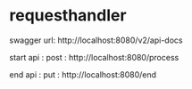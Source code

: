 # requesthandler

swagger url: http://localhost:8080/v2/api-docs

start api : post : http://localhost:8080/process

end api : put : http://localhost:8080/end
